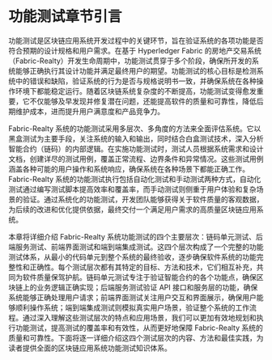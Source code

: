 # 功能测试章节引言

功能测试是区块链应用系统开发过程中的关键环节，旨在验证系统的各项功能是否符合预期的设计规格和用户需求。在基于 Hyperledger Fabric 的房地产交易系统（Fabric-Realty）开发生命周期中，功能测试贯穿于多个阶段，确保所开发的系统能够正确执行其设计功能并满足最终用户的期望。功能测试的核心目标是检测系统中的错误和缺陷，验证系统的行为是否与规格说明书一致，并确保系统在各种操作环境下都能稳定运行。随着区块链系统复杂度的不断提高，功能测试变得愈发重要，它不仅能够及早发现并修复潜在问题，还能提高软件的质量和可靠性，降低后期维护成本，进而提升用户满意度和产品竞争力。

Fabric-Realty 系统的功能测试采用多层次、多角度的方法来全面评估系统。它以黑盒测试为主要手段，关注系统的输入和输出，同时结合白盒测试技术，深入分析智能合约（链码）的内部逻辑。在实施功能测试时，测试人员根据系统需求和设计文档，创建详尽的测试用例，覆盖正常流程、边界条件和异常情况。这些测试用例涵盖各种可能的用户操作和系统响应，确保系统在各种场景下都能正确工作。Fabric-Realty 系统的功能测试执行包括自动化测试和手动测试两种方式，自动化测试通过编写测试脚本提高效率和覆盖率，而手动测试则侧重于用户体验和复杂场景的验证。通过系统化的功能测试，开发团队能够获得关于软件质量的客观数据，为后续的改进和优化提供依据，最终交付一个满足用户需求的高质量区块链应用系统。

本章将详细介绍 Fabric-Realty 系统功能测试的四个主要层次：链码单元测试、后端服务测试、前端界面测试和端到端集成测试。这四个层次构成了一个完整的功能测试体系，从最小的代码单元到整个系统的最终验收，逐步确保软件系统的功能完整性和正确性。每个测试层次都有其特定的目标、方法和技术，它们相互补充，共同为软件质量保驾护航。链码单元测试专注于验证智能合约的各个功能点，确保区块链上的业务逻辑正确实现；后端服务测试验证 API 接口和服务层的功能，确保系统能够正确处理用户请求；前端界面测试关注用户交互和界面展示，确保用户能够顺利操作系统；端到端集成测试则模拟真实用户场景，验证整个系统的工作流程。通过深入理解这些测试层次的特点和应用场景，我们可以更加有效地规划和执行功能测试，提高测试的覆盖率和有效性，从而更好地保障 Fabric-Realty 系统的质量和可靠性。下面将逐一详细介绍这四个测试层次的内容、方法和最佳实践，为读者提供全面的区块链应用系统功能测试知识体系。
